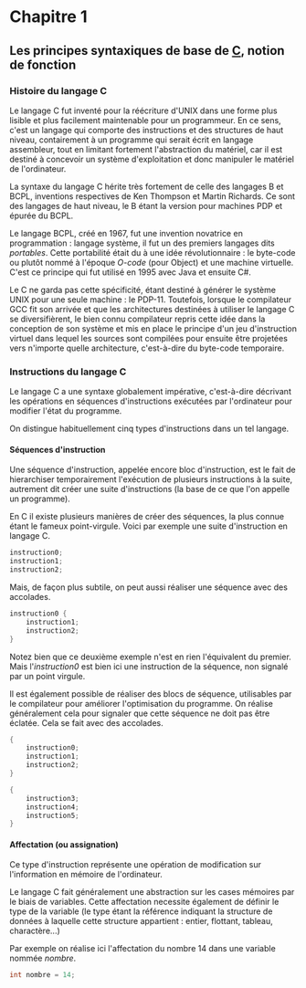 #   Chapitre 1
##  Les principes syntaxiques de base de [C](https://fr.wikipedia.org/wiki/C_(programming_language)), notion de fonction


### Histoire du langage C

Le langage C fut inventé pour la réécriture d'UNIX dans une forme plus lisible 
et plus facilement maintenable pour un programmeur. En ce sens, c'est un 
langage qui comporte des instructions et des structures de haut niveau, 
contairement à un programme qui serait écrit en langage assembleur, tout en 
limitant fortement l'abstraction du matériel, car il est destiné à concevoir un
système d'exploitation et donc manipuler le matériel de l'ordinateur. 

La syntaxe du langage C hérite très fortement de celle des langages B et BCPL, 
inventions respectives de Ken Thompson et Martin Richards. Ce sont des langages
de haut niveau, le B étant la version pour machines PDP et épurée du BCPL. 

Le langage BCPL, créé en 1967, fut une invention novatrice en programmation : 
langage système, il fut un des premiers langages dits _portables_. Cette 
portabilité était du à une idée révolutionnaire : le byte-code ou plutôt nommé à
l'époque _O-code_ (pour Object) et une machine virtuelle. 
C'est ce principe qui fut utilisé en 1995 avec Java et ensuite C#. 

Le C ne garda pas cette spécificité, étant destiné à générer le système UNIX 
pour une seule machine : le PDP-11.
Toutefois, lorsque le compilateur GCC fit son arrivée et que les architectures 
destinées à utiliser le langage C se diversifièrent, le bien connu compilateur 
repris cette idée dans la conception de son système et mis en place le principe
d'un jeu d'instruction virtuel dans lequel les sources sont compilées pour 
ensuite être projetées vers n'importe quelle architecture, c'est-à-dire du 
byte-code temporaire.


### Instructions du langage C

Le langage C a une syntaxe globalement impérative, c'est-à-dire décrivant les 
opérations en séquences d'instructions exécutées par l'ordinateur pour modifier 
l'état du programme. 

On distingue habituellement cinq types d'instructions dans un tel langage.

#### Séquences d'instruction

Une séquence d'instruction, appelée encore bloc d'instruction, est le fait de 
hierarchiser temporairement l'exécution de plusieurs instructions à la suite, 
autrement dit créer une suite d'instructions (la base de ce que l'on appelle un
programme). 

En C il existe plusieurs manières de créer des séquences, la plus connue étant 
le fameux point-virgule. 
Voici par exemple une suite d'instruction en langage C. 

```C
instruction0;
instruction1;
instruction2;
```

Mais, de façon plus subtile, on peut aussi réaliser une séquence avec des 
accolades.

```C
instruction0 {
    instruction1;
    instruction2;
}
```

Notez bien que ce deuxième exemple n'est en rien l'équivalent du premier. Mais 
l'_instruction0_ est bien ici une instruction de la séquence, non signalé par un
point virgule.

Il est également possible de réaliser des blocs de séquence, utilisables par le
compilateur pour améliorer l'optimisation du programme. 
On réalise généralement cela pour signaler que cette séquence ne doit pas être 
éclatée. 
Cela se fait avec des accolades. 

```C
{
    instruction0;
    instruction1;
    instruction2;
}

{
    instruction3;
    instruction4;
    instruction5;
}
```

#### Affectation (ou assignation)

Ce type d'instruction représente une opération de modification sur l'information
 en mémoire de l'ordinateur. 
 
Le langage C fait généralement une abstraction sur les cases mémoires par le 
biais de variables. Cette affectation necessite également de définir le type de 
la variable (le type étant la référence indiquant la structure de données à 
laquelle cette structure appartient : entier, flottant, tableau, charactère...)

Par exemple on réalise ici l'affectation du nombre 14 dans une variable nommée
_nombre_.

```C
int nombre = 14;
```
